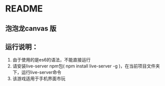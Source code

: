 # README

## 泡泡龙canvas 版

## 运行说明：
1. 由于使用的是es6的语法，不能直接运行
2. 请安装live-server npm包( npm install live-server -g )，在当前项目文件夹下，运行live-server命令
3. 该游戏适用于手机界面市玩
